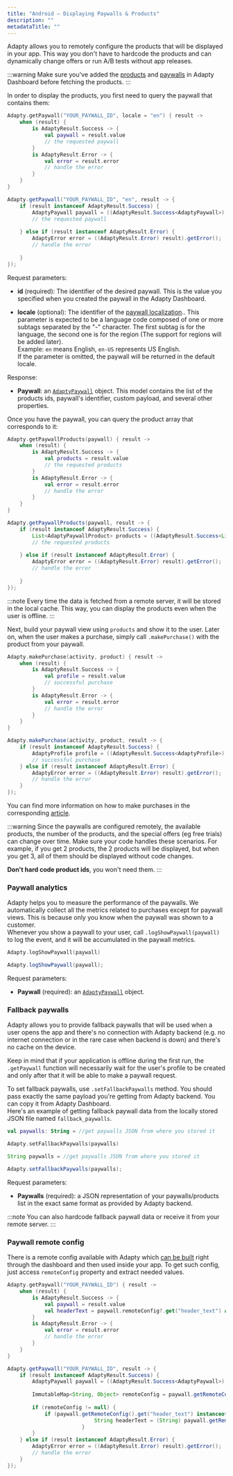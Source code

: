 ```yaml
---
title: "Android – Displaying Paywalls & Products"
description: ""
metadataTitle: ""
---
```


Adapty allows you to remotely configure the products that will be displayed in your app. This way you don't have to hardcode the products and can dynamically change offers or run A/B tests without app releases.

:::warning
Make sure you've added the [products](product)  and [paywalls](paywall) in Adapty Dashboard before fetching the products.
:::

In order to display the products, you first need to query the paywall that contains them:

```kotlin
Adapty.getPaywall("YOUR_PAYWALL_ID", locale = "en") { result ->
    when (result) {
        is AdaptyResult.Success -> {
            val paywall = result.value
            // the requested paywall
        }
        is AdaptyResult.Error -> {
            val error = result.error
            // handle the error
        }
    }
}
```
```java
Adapty.getPaywall("YOUR_PAYWALL_ID", "en", result -> {
    if (result instanceof AdaptyResult.Success) {
        AdaptyPaywall paywall = ((AdaptyResult.Success<AdaptyPaywall>) result).getValue();
      	// the requested paywall
      
    } else if (result instanceof AdaptyResult.Error) {
        AdaptyError error = ((AdaptyResult.Error) result).getError();
      	// handle the error
      
    }
});
```

Request parameters:

- **id** (required): The identifier of the desired paywall. This is the value you specified when you created the paywall in the Adapty Dashboard.

- **locale** (optional): The identifier of the [paywall localization](paywall#localizations).. This parameter is expected to be a language code composed of one or more subtags separated by the "-" character. The first subtag is for the language, the second one is for the region (The support for regions will be added later).  
  Example: `en` means English, `en-US` represents US English.  
  If the parameter is omitted, the paywall will be returned in the default locale.

Response:

- **Paywall**: an [`AdaptyPaywall`](sdk-models#adaptypaywall) object. This model contains the list of the products ids, paywall's identifier, custom payload, and several other properties.

Once you have the paywall, you can query the product array that corresponds to it:

```kotlin
Adapty.getPaywallProducts(paywall) { result ->
    when (result) {
        is AdaptyResult.Success -> {
            val products = result.value
            // the requested products
        }
        is AdaptyResult.Error -> {
            val error = result.error
            // handle the error
        }
    }
}
```
```java
Adapty.getPaywallProducts(paywall, result -> {
    if (result instanceof AdaptyResult.Success) {
        List<AdaptyPaywallProduct> products = ((AdaptyResult.Success<List<AdaptyPaywallProduct>>) result).getValue();
        // the requested products
      
    } else if (result instanceof AdaptyResult.Error) {
        AdaptyError error = ((AdaptyResult.Error) result).getError();
        // handle the error
      
    }
});
```

:::note
Every time the data is fetched from a remote server, it will be stored in the local cache. This way, you can display the products even when the user is offline.
:::

Next, build your paywall view using `products` and show it to the user. Later on, when the user makes a purchase, simply call `.makePurchase()` with the product from your paywall.

```kotlin
Adapty.makePurchase(activity, product) { result ->
    when (result) {
        is AdaptyResult.Success -> {
            val profile = result.value              
            // successful purchase
        }
        is AdaptyResult.Error -> {
            val error = result.error
            // handle the error
        }
    }
}
```
```java
Adapty.makePurchase(activity, product, result -> {
    if (result instanceof AdaptyResult.Success) {
        AdaptyProfile profile = ((AdaptyResult.Success<AdaptyProfile>) result).getValue();
        // successful purchase
    } else if (result instanceof AdaptyResult.Error) {
        AdaptyError error = ((AdaptyResult.Error) result).getError();
        // handle the error
    }
});
```

You can find more information on how to make purchases in the corresponding [article](android-making-purchases).

:::warning
Since the paywalls are configured remotely, the available products, the number of the products, and the special offers (eg free trials) can change over time. Make sure your code handles these scenarios. For example, if you get 2 products, the 2 products will be displayed, but when you get 3, all of them should be displayed without code changes.

**Don't hard code product ids**, you won't need them.
:::

### Paywall analytics

Adapty helps you to measure the performance of the paywalls. We automatically collect all the metrics related to purchases except for paywall views. This is because only you know when the paywall was shown to a customer.  
Whenever you show a paywall to your user, call `.logShowPaywall(paywall)` to log the event, and it will be accumulated in the paywall metrics.

```kotlin
Adapty.logShowPaywall(paywall)
```
```java
Adapty.logShowPaywall(paywall);
```

Request parameters:

- **Paywall** (required): an [`AdaptyPaywall`](sdk-models#adaptypaywall) object.

### Fallback paywalls

Adapty allows you to provide fallback paywalls that will be used when a user opens the app and there's no connection with Adapty backend (e.g. no internet connection or in the rare case when backend is down) and there's no cache on the device.

Keep in mind that if your application is offline during the first run, the `.getPaywall` function will necessarily wait for the user's profile to be created and only after that it will be able to make a paywall request.

To set fallback paywalls, use `.setFallbackPaywalls` method. You should pass exactly the same payload you're getting from Adapty backend. You can copy it from Adapty Dashboard.  
Here's an example of getting fallback paywall data from the locally stored JSON file named `fallback_paywalls`.

```kotlin
val paywalls: String = //get paywalls JSON from where you stored it

Adapty.setFallbackPaywalls(paywalls)
```
```java
String paywalls = //get paywalls JSON from where you stored it

Adapty.setFallbackPaywalls(paywalls);
```

Request parameters:

- **Paywalls** (required): a JSON representation of your paywalls/products list in the exact same format as provided by Adapty backend.

:::note
You can also hardcode fallback paywall data or receive it from your remote server.
:::

### Paywall remote config

There is a remote config available with Adapty which [can be built](https://docs.adapty.io/docs/paywall#paywall-remote-config) right through the dashboard and then used inside your app. To get such config, just access `remoteConfig` property and extract needed values.

```kotlin
Adapty.getPaywall("YOUR_PAYWALL_ID") { result ->
    when (result) {
        is AdaptyResult.Success -> {
            val paywall = result.value
            val headerText = paywall.remoteConfig?.get("header_text") as? String
        }
        is AdaptyResult.Error -> {
            val error = result.error
            // handle the error
        }
    }
}
```
```java
Adapty.getPaywall("YOUR_PAYWALL_ID", result -> {
    if (result instanceof AdaptyResult.Success) {
        AdaptyPaywall paywall = ((AdaptyResult.Success<AdaptyPaywall>) result).getValue();
        
      	ImmutableMap<String, Object> remoteConfig = paywall.getRemoteConfig();
        
      	if (remoteConfig != null) {
            if (paywall.getRemoteConfig().get("header_text") instanceof String) {
    						String headerText = (String) paywall.getRemoteConfig().get("header_text");
						}
        }
    } else if (result instanceof AdaptyResult.Error) {
        AdaptyError error = ((AdaptyResult.Error) result).getError();
        // handle the error
    }
});
```